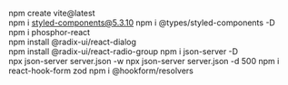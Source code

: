 npm create vite@latest   
 npm i styled-components@5.3.10 
 npm i @types/styled-components -D  
 npm i phosphor-react   
 npm install @radix-ui/react-dialog   
 npm install @radix-ui/react-radio-group
 npm i json-server -D  
 npx json-server server.json -w
 npx json-server server.json -d 500
 npm i react-hook-form zod
 npm i @hookform/resolvers